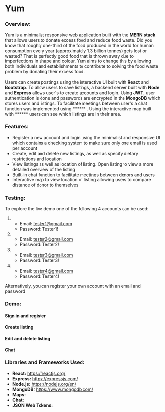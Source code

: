 # Yum
### Overview:
Yum is a minimalist responsive web application built with the **MERN stack** that allows users to donate excess food and reduce food waste. Did you know that roughly one-third of the food produced in the world for human consumption every year (approximately 1.3 billion tonnes) gets lost or wasted? That is perfectly good food that is thrown away due to imperfections in shape and colour. Yum aims to change this by allowing both individuals and establishments to contribute to solving the food waste problem by donating their excess food. 
<br /> <br />
Users can create postings using the interactive UI built with **React** and **Bootstrap**. To allow users to save listings, a backend server built with **Node** and **Express** allows user's to create accounts and login. Using **JWT**, user authentication is done and passwords are encrypted in the **MongoDB** which stores users and listings. To facilitate meetings between user's a chat function was implemented using ****** . Using the interactive map built with ****** users can see which listings are in their area.

### Features:
* Register a new account and login using the minimalist and responsive UI which contains a checking system to make sure only one email is used per account
* Create, edit and delete new listings, as well as specify dietary restrictions and location
* View listings as well as location of listing. Open listing to view a more detailed overview of the listing
* Built-in chat function to facilitate meetings between donors and users
* Interactive map to view location of listing allowing users to compare distance of donor to themselves 

### Testing:
To explore the live demo one of the following 4 accounts can be used:
1. * Email: tester1@gmail.com
   * Password: Tester1!
1. * Email: tester2@gmail.com
   * Password: Tester2!
1. * Email: tester3@gmail.com
   * Password: Tester3!
1. * Email: tester4@gmail.com
   * Password: Tester4!

Alternatively, you can register your own account with an email and password

### Demo:
#### Sign in and register


#### Create listing


#### Edit and delete listing


#### Chat


### Libraries and Frameworks Used:
* **React:** https://reactjs.org/
* **Express:** https://expressjs.com/
* **Node.js:** https://nodejs.org/en/
* **MongoDB:** https://www.mongodb.com/
* **Maps:** 
* **Chat:** 
* **JSON Web Tokens:**

